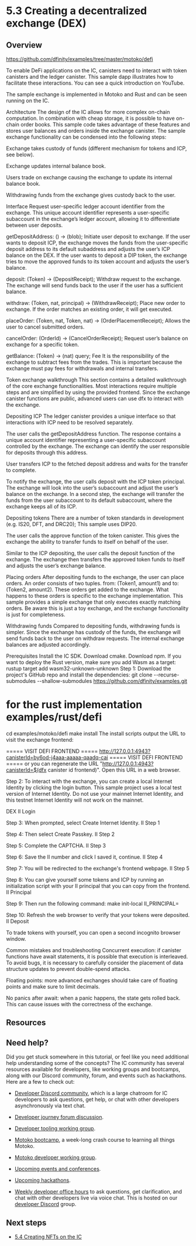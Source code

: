 # 5.3 Creating a decentralized exchange (DEX)

## Overview

https://github.com/dfinity/examples/tree/master/motoko/defi

To enable DeFi applications on the IC, canisters need to interact with token canisters and the ledger canister. This sample dapp illustrates how to facilitate these interactions. You can see a quick introduction on YouTube.

The sample exchange is implemented in Motoko and Rust and can be seen running on the IC.

Architecture
The design of the IC allows for more complex on-chain computation. In combination with cheap storage, it is possible to have on-chain order books. This sample code takes advantage of these features and stores user balances and orders inside the exchange canister. The sample exchange functionality can be condensed into the following steps:

Exchange takes custody of funds (different mechanism for tokens and ICP, see below).

Exchange updates internal balance book.

Users trade on exchange causing the exchange to update its internal balance book.

Withdrawing funds from the exchange gives custody back to the user.

Interface
Request user-specific ledger account identifier from the exchange. This unique account identifier represents a user-specific subaccount in the exchange’s ledger account, allowing it to differentiate between user deposits.

getDepositAddress: () -> (blob);
Initiate user deposit to exchange. If the user wants to deposit ICP, the exchange moves the funds from the user-specific deposit address to its default subaddress and adjusts the user’s ICP balance on the DEX. If the user wants to deposit a DIP token, the exchange tries to move the approved funds to its token account and adjusts the user’s balance.

deposit: (Token) -> (DepositReceipt);
Withdraw request to the exchange. The exchange will send funds back to the user if the user has a sufficient balance.

withdraw: (Token, nat, principal) -> (WithdrawReceipt);
Place new order to exchange. If the order matches an existing order, it will get executed.

placeOrder: (Token, nat, Token, nat) -> (OrderPlacementReceipt);
Allows the user to cancel submitted orders.

cancelOrder: (OrderId) -> (CancelOrderReceipt);
Request user’s balance on exchange for a specific token.

getBalance: (Token) -> (nat) query;
Fee
It is the responsibility of the exchange to subtract fees from the trades. This is important because the exchange must pay fees for withdrawals and internal transfers.

Token exchange walkthrough
This section contains a detailed walkthrough of the core exchange functionalities. Most interactions require multiple steps and are simplified by using the provided frontend. Since the exchange canister functions are public, advanced users can use dfx to interact with the exchange.

Depositing ICP
The ledger canister provides a unique interface so that interactions with ICP need to be resolved separately.

The user calls the getDepositAddress function. The response contains a unique account identifier representing a user-specific subaccount controlled by the exchange. The exchange can identify the user responsible for deposits through this address.

User transfers ICP to the fetched deposit address and waits for the transfer to complete.

To notify the exchange, the user calls deposit with the ICP token principal. The exchange will look into the user’s subaccount and adjust the user’s balance on the exchange. In a second step, the exchange will transfer the funds from the user subaccount to its default subaccount, where the exchange keeps all of its ICP.

Depositing tokens
There are a number of token standards in development (e.g. IS20, DFT, and DRC20); This sample uses DIP20.

The user calls the approve function of the token canister. This gives the exchange the ability to transfer funds to itself on behalf of the user.

Similar to the ICP depositing, the user calls the deposit function of the exchange. The exchange then transfers the approved token funds to itself and adjusts the user’s exchange balance.

Placing orders
After depositing funds to the exchange, the user can place orders. An order consists of two tuples. from: (Token1, amount1) and to: (Token2, amount2). These orders get added to the exchange. What happens to these orders is specific to the exchange implementation. This sample provides a simple exchange that only executes exactly matching orders. Be aware this is just a toy exchange, and the exchange functionality is just for completeness.

Withdrawing funds
Compared to depositing funds, withdrawing funds is simpler. Since the exchange has custody of the funds, the exchange will send funds back to the user on withdraw requests. The internal exchange balances are adjusted accordingly.

Prerequisites
 Install the IC SDK.
 Download cmake.
 Download npm.
 If you want to deploy the Rust version, make sure you add Wasm as a target: rustup target add wasm32-unknown-unknown
Step 1: Download the project's GitHub repo and install the dependencies:
git clone --recurse-submodules --shallow-submodules https://github.com/dfinity/examples.git
# for the rust implementation examples/rust/defi
cd examples/motoko/defi
make install
The install scripts output the URL to visit the exchange frontend:

===== VISIT DEFI FRONTEND =====
http://127.0.0.1:4943?canisterId=by6od-j4aaa-aaaaa-qaadq-cai
===== VISIT DEFI FRONTEND =====
or you can regenerate the URL "http://127.0.0.1:4943?canisterId=$(dfx canister id frontend)". Open this URL in a web browser.

Step 2: To interact with the exchange, you can create a local Internet Identity by clicking the login button.
This sample project uses a local test version of Internet Identity. Do not use your mainnet Internet Identity, and this testnet Internet Identity will not work on the mainnet.

DEX II Login

Step 3: When prompted, select Create Internet Identity.
II Step 1

Step 4: Then select Create Passkey.
II Step 2

Step 5: Complete the CAPTCHA.
II Step 3

Step 6: Save the II number and click I saved it, continue.
II Step 4

Step 7: You will be redirected to the exchange's frontend webpage.
II Step 5

Step 8: You can give yourself some tokens and ICP by running an initialization script with your II principal that you can copy from the frontend.
II Principal

Step 9: Then run the following command:
make init-local II_PRINCIPAL=<YOUR II PRINCIPAL>

Step 10: Refresh the web browser to verify that your tokens were deposited.
II Deposit

To trade tokens with yourself, you can open a second incognito browser window.

Common mistakes and troubleshooting
Concurrent execution: if canister functions have await statements, it is possible that execution is interleaved. To avoid bugs, it is necessary to carefully consider the placement of data structure updates to prevent double-spend attacks.

Floating points: more advanced exchanges should take care of floating points and make sure to limit decimals.

No panics after await: when a panic happens, the state gets rolled back. This can cause issues with the correctness of the exchange.



## Resources

## Need help?

Did you get stuck somewhere in this tutorial, or feel like you need additional help understanding some of the concepts? The IC community has several resources available for developers, like working groups and bootcamps, along with our Discord community, forum, and events such as hackathons. Here are a few to check out:

- [Developer Discord community](https://discord.com/invite/cA7y6ezyE2), which is a large chatroom for IC developers to ask questions, get help, or chat with other developers asynchronously via text chat. 

- [Developer journey forum discussion](https://forum.dfinity.org/t/developer-journey-feedback-and-discussion/23893).

- [Developer tooling working group](https://www.google.com/calendar/event?eid=MHY0cjBubmlnYXY1cTkzZzVzcmozb3ZjZm5fMjAyMzEwMDVUMTcwMDAwWiBjX2Nnb2VxOTE3cnBlYXA3dnNlM2lzMWhsMzEwQGc&ctz=Europe/Zurich).

- [Motoko bootcamp](https://github.com/motoko-bootcamp/bootcamp-2022), a week-long crash course to learning all things Motoko. 

- [Motoko developer working group](https://www.google.com/calendar/event?eid=ZWVnb2luaHU0ZjduMTNpZHI3MWJkcWVwNWdfMjAyMzEwMTJUMTUwMDAwWiBjX2Nnb2VxOTE3cnBlYXA3dnNlM2lzMWhsMzEwQGc&ctz=Europe/Zurich).

- [Upcoming events and conferences](https://dfinity.org/events-and-news/).

- [Upcoming hackathons](https://dfinity.org/hackathons/).

- [Weekly developer office hours](https://discord.gg/4a7SZzRk?event=1164114241893187655) to ask questions, get clarification, and chat with other developers live via voice chat. This is hosted on our [developer Discord](https://discord.com/invite/cA7y6ezyE2) group.

## Next steps

- [5.4 Creating NFTs on the IC](5.4-NFT-tutorial.md)